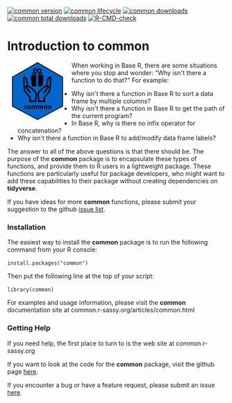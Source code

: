 <!-- badges: start -->

[![common version](https://www.r-pkg.org/badges/version/common)](https://cran.r-project.org/package=common)
[![common lifecycle](https://img.shields.io/badge/lifecycle-stable-blue.svg)](https://cran.r-project.org/package=common)
[![common downloads](https://cranlogs.r-pkg.org/badges/common)](https://cran.r-project.org/package=common)
[![common total downloads](https://cranlogs.r-pkg.org/badges/grand-total/common)](https://cran.r-project.org/package=common)
[![R-CMD-check](https://github.com/dbosak01/common/actions/workflows/R-CMD-check.yaml/badge.svg)](https://github.com/dbosak01/common/actions/workflows/R-CMD-check.yaml)


<!-- badges: end -->

# Introduction to **common**
<img src='man/images/common1.png' align="left" height="138" style="margin-right:10px"/>

When working in Base R, there are some situations where you stop and wonder:
"Why isn't there a function to do that?" For example:

- Why isn't there a function in Base R to sort a data frame by multiple columns?
- Why isn't there a function in Base R to get the path of the current program?
- In Base R, why is there no infix operator for concatenation?
- Why isn't there a function in Base R to add/modify data frame labels?

The answer to all of the above questions is that there should be.
The purpose of the **common** package is to encapsulate these types of functions,
and provide them to R users in a lightweight package.  These functions
are particularly useful for package developers, who might want to add
these capabilities to their package without creating dependencies on 
**tidyverse**. 

If you have ideas for more **common** functions, please submit
your suggestion to the github 
[issue list](https://github.com/dbosak01/common/issues).


### Installation

The easiest way to install the **common** package is to run the following 
command from your R console:

    install.packages("common")


Then put the following line at the top of your script:

    library(common)
    
For examples and usage 
information, please visit the **common** documentation site 
at common.r-sassy.org/articles/common.html

### Getting Help

If you need help, the first place 
to turn to is the  web site at common.r-sassy.org

If you want to look at the code for the **common** package, visit the
github page [here](https://github.com/dbosak01/common).

If you encounter a bug or have a feature request, please submit an issue 
[here](https://github.com/dbosak01/common/issues).



